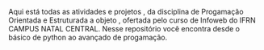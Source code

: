 Aqui está todas as atividades e projetos , da disciplina de Progamação Orientada e Estruturada a objeto , ofertada pelo curso de Infoweb do
IFRN CAMPUS NATAL CENTRAL. Nesse repositório você encontra desde o básico de python ao avançado de progamação.
